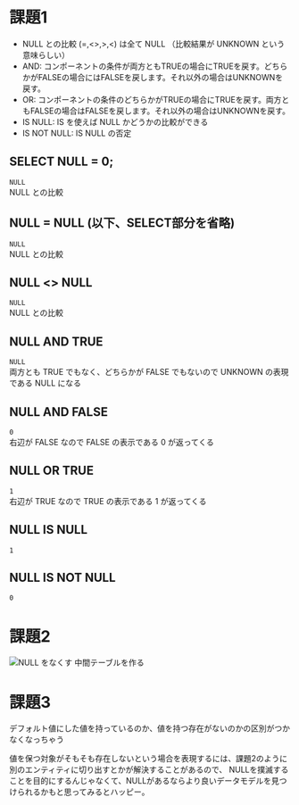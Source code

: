 # 課題1
* NULL との比較 (=,<>,>,<) は全て NULL （比較結果が UNKNOWN という意味らしい）
* AND: コンポーネントの条件が両方ともTRUEの場合にTRUEを戻す。どちらかがFALSEの場合にはFALSEを戻します。それ以外の場合はUNKNOWNを戻す。
* OR: コンポーネントの条件のどちらかがTRUEの場合にTRUEを戻す。両方ともFALSEの場合はFALSEを戻します。それ以外の場合はUNKNOWNを戻す。
* IS NULL: IS を使えば NULL かどうかの比較ができる
* IS NOT NULL: IS NULL の否定

## SELECT NULL = 0;
`NULL`  
NULL との比較

## NULL = NULL (以下、SELECT部分を省略)
`NULL`  
NULL との比較

## NULL <> NULL
`NULL`  
NULL との比較

## NULL AND TRUE
`NULL`  
両方とも TRUE でもなく、どちらかが FALSE でもないので UNKNOWN の表現である NULL になる

## NULL AND FALSE
`0`  
右辺が FALSE なので FALSE の表示である 0 が返ってくる

## NULL OR TRUE
`1`  
右辺が TRUE なので TRUE の表示である 1 が返ってくる

## NULL IS NULL
`1`  

## NULL IS NOT NULL
`0`  

# 課題2

![NULL をなくす](https://lucid.app/publicSegments/view/64678ceb-7e51-49e3-8500-53cc13f90237/image.png)
中間テーブルを作る

# 課題3

デフォルト値にした値を持っているのか、値を持つ存在がないのかの区別がつかなくなっちゃう

値を保つ対象がそもそも存在しないという場合を表現するには、課題2のように別のエンティティに切り出すとかが解決することがあるので、
NULLを撲滅することを目的にするんじゃなくて、NULLがあるならより良いデータモデルを見つけられるかもと思ってみるとハッピー。
